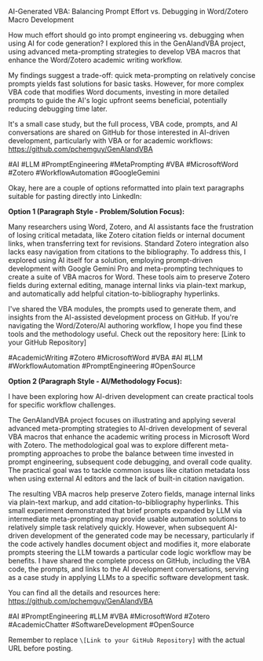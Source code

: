AI-Generated VBA: Balancing Prompt Effort vs. Debugging in Word/Zotero Macro Development

How much effort should go into prompt engineering vs. debugging when using AI for code generation? I explored this in the GenAIandVBA project, using advanced meta-prompting strategies to develop VBA macros that enhance the Word/Zotero academic writing workflow.

My findings suggest a trade-off: quick meta-prompting on relatively concise prompts yields fast solutions for basic tasks. However, for more complex VBA code that modifies Word documents, investing in more detailed prompts to guide the AI's logic upfront seems beneficial, potentially reducing debugging time later.

It's a small case study, but the full process, VBA code, prompts, and AI conversations are shared on GitHub for those interested in AI-driven development, particularly with VBA or for academic workflows: https://github.com/pchemguy/GenAIandVBA


#AI #LLM #PromptEngineering #MetaPrompting #VBA #MicrosoftWord #Zotero #WorkflowAutomation #GoogleGemini


Okay, here are a couple of options reformatted into plain text paragraphs suitable for pasting directly into LinkedIn:

**Option 1 (Paragraph Style - Problem/Solution Focus):**

Many researchers using Word, Zotero, and AI assistants face the frustration of losing critical metadata, like Zotero citation fields or internal document links, when transferring text for revisions. Standard Zotero integration also lacks easy navigation from citations to the bibliography. To address this, I explored using AI itself for a solution, employing prompt-driven development with Google Gemini Pro and meta-prompting techniques to create a suite of VBA macros for Word. These tools aim to preserve Zotero fields during external editing, manage internal links via plain-text markup, and automatically add helpful citation-to-bibliography hyperlinks.

I've shared the VBA modules, the prompts used to generate them, and insights from the AI-assisted development process on GitHub. If you're navigating the Word/Zotero/AI authoring workflow, I hope you find these tools and the methodology useful. Check out the repository here: [Link to your GitHub Repository]

#AcademicWriting #Zotero #MicrosoftWord #VBA #AI #LLM #WorkflowAutomation #PromptEngineering #OpenSource

**Option 2 (Paragraph Style - AI/Methodology Focus):**

I have been exploring how AI-driven development can create practical tools for specific workflow challenges. 


The GenAIandVBA project focuses on illustrating and applying several advanced meta-prompting strategies to AI-driven development of several VBA macros that enhance the academic writing process in Microsoft Word with Zotero. The methodological goal was to explore different meta-prompting approaches to probe the balance between time invested in prompt engineering, subsequent code debugging, and overall code quality. The practical goal was to tackle common issues like citation metadata loss when using external AI editors and the lack of built-in citation navigation.

The resulting VBA macros help preserve Zotero fields, manage internal links via plain-text markup, and add citation-to-bibliography hyperlinks. This small experiment demonstrated that brief prompts expanded by LLM via intermediate meta-prompting may provide usable automation solutions to relatively simple task relatively quickly. However, when subsequent AI-driven development of the generated code may be necessary, particularly if the code actively handles document object and modifies it, more elaborate prompts steering the LLM towards a particular code logic workflow may be benefits. I have shared the complete process on GitHub, including the VBA code, the prompts, and links to the AI development conversations, serving as a case study in applying LLMs to a specific software development task.

You can find all the details and resources here: https://github.com/pchemguy/GenAIandVBA

#AI #PromptEngineering #LLM #VBA #MicrosoftWord #Zotero #AcademicChatter #SoftwareDevelopment #OpenSource

Remember to replace `\[Link to your GitHub Repository]` with the actual URL before posting.